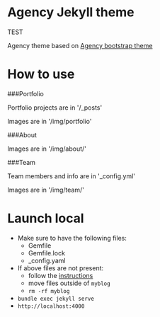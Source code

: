 Agency Jekyll theme
====================

TEST

Agency theme based on [Agency bootstrap theme ](https://startbootstrap.com/template-overviews/agency/)

# How to use

###Portfolio 

Portfolio projects are in '/_posts'

Images are in '/img/portfolio'

###About

Images are in '/img/about/'

###Team

Team members and info are in '_config.yml'

Images are in '/img/team/'


# Launch local

- Make sure to have the following files:
    - Gemfile
    - Gemfile.lock
    - _config.yaml
- If above files are not present:
    - follow the [instructions](https://jekyllrb.com/docs/)
    - move files outside of `myblog`
    - `rm -rf myblog`
- `bundle exec jekyll serve`
- `http://localhost:4000`
